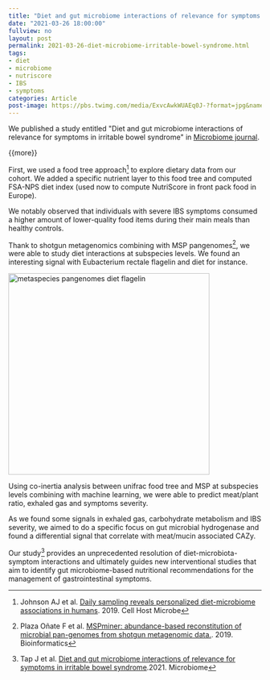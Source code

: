 ```yaml
---
title: "Diet and gut microbiome interactions of relevance for symptoms in irritable bowel syndrome"
date: "2021-03-26 18:00:00"
fullview: no
layout: post
permalink: 2021-03-26-diet-microbiome-irritable-bowel-syndrome.html
tags:
- diet
- microbiome
- nutriscore
- IBS
- symptoms
categories: Article
post-image: https://pbs.twimg.com/media/ExvcAwkWUAEq0J-?format=jpg&name=medium
---
```


We published a study entitled "Diet and gut microbiome interactions of relevance for symptoms in irritable bowel syndrome" in [Microbiome journal](https://microbiomejournal.biomedcentral.com/articles/10.1186/s40168-021-01018-9).



{{more}} <!--more-->


First, we used a food tree approach[^1] to explore dietary data from our cohort. We added a specific nutrient layer to this food tree and computed FSA-NPS diet index (used now to compute NutriScore in front pack food in Europe).

We notably observed that individuals with severe IBS symptoms consumed a higher amount of lower-quality food items during their main meals than healthy controls.

Thank to shotgun metagenomics combining with MSP pangenomes[^2], we were able to study diet interactions at subspecies levels. We found an interesting signal with Eubacterium rectale flagelin and diet for instance.

<img itemprop="image" src="https://pbs.twimg.com/media/ExvduZdXIAkvPZx?format=jpg&name=large" alt="metaspecies pangenomes diet flagelin" width="400"/>

Using co-inertia analysis between unifrac food tree and MSP at subspecies levels combining with machine learning, we were able to predict meat/plant ratio, exhaled gas and symptoms severity.

As we found some signals in exhaled gas, carbohydrate metabolism and IBS severity, we aimed to do a specific focus on gut microbial hydrogenase and found a differential signal that correlate with meat/mucin associated CAZy.

Our study[^3] provides an unprecedented resolution of diet-microbiota-symptom interactions and ultimately guides new interventional studies that aim to identify gut microbiome-based nutritional recommendations for the management of gastrointestinal symptoms.


[^1]: Johnson AJ et al. [Daily sampling reveals personalized diet-microbiome associations in humans](https://doi.org/10.1016/j.chom.2019.05.005). 2019. Cell Host Microbe

[^2]: Plaza Oñate F et al. [MSPminer: abundance-based reconstitution of microbial pan-genomes from shotgun metagenomic data.](https://doi.org/10.1093/bioinformatics/bty830). 2019. Bioinformatics

[^3]: Tap J et al. [Diet and gut microbiome interactions of relevance for symptoms in irritable bowel syndrome](https://microbiomejournal.biomedcentral.com/articles/10.1186/s40168-021-01018-9).2021. Microbiome












